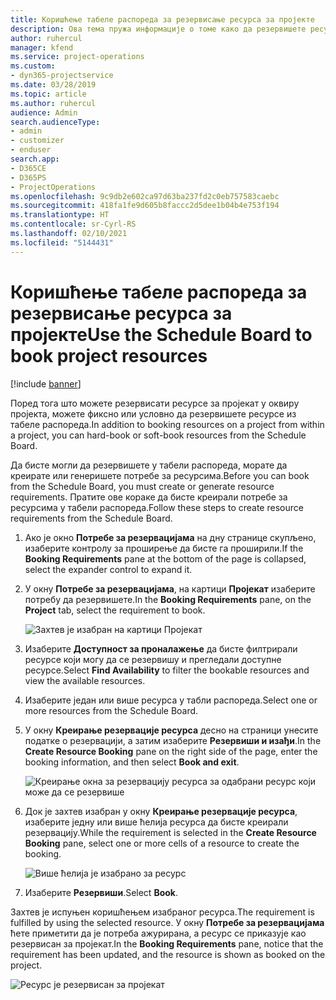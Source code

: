 ```yaml
---
title: Коришћење табеле распореда за резервисање ресурса за пројекте
description: Ова тема пружа информације о томе како да резервишете ресурсе.
author: ruhercul
manager: kfend
ms.service: project-operations
ms.custom:
- dyn365-projectservice
ms.date: 03/28/2019
ms.topic: article
ms.author: ruhercul
audience: Admin
search.audienceType:
- admin
- customizer
- enduser
search.app:
- D365CE
- D365PS
- ProjectOperations
ms.openlocfilehash: 9c9db2e602ca97d63ba237fd2c0eb757583caebc
ms.sourcegitcommit: 418fa1fe9d605b8faccc2d5dee1b04b4e753f194
ms.translationtype: HT
ms.contentlocale: sr-Cyrl-RS
ms.lasthandoff: 02/10/2021
ms.locfileid: "5144431"
---
```

# <a name="use-the-schedule-board-to-book-project-resources"></a><span data-ttu-id="2fc36-103">Коришћење табеле распореда за резервисање ресурса за пројекте</span><span class="sxs-lookup"><span data-stu-id="2fc36-103">Use the Schedule Board to book project resources</span></span>

[!include [banner](../includes/psa-now-project-operations.md)]

<span data-ttu-id="2fc36-104">Поред тога што можете резервисати ресурсе за пројекат у оквиру пројекта, можете фиксно или условно да резервишете ресурсе из табеле распореда.</span><span class="sxs-lookup"><span data-stu-id="2fc36-104">In addition to booking resources on a project from within a project, you can hard-book or soft-book resources from the Schedule Board.</span></span>

<span data-ttu-id="2fc36-105">Да бисте могли да резервишете у табели распореда, морате да креирате или генеришете потребе за ресурсима.</span><span class="sxs-lookup"><span data-stu-id="2fc36-105">Before you can book from the Schedule Board, you must create or generate resource requirements.</span></span> <span data-ttu-id="2fc36-106">Пратите ове кораке да бисте креирали потребе за ресурсима у табели распореда.</span><span class="sxs-lookup"><span data-stu-id="2fc36-106">Follow these steps to create resource requirements from the Schedule Board.</span></span>

1. <span data-ttu-id="2fc36-107">Ако је окно **Потребе за резервацијама** на дну странице скупљено, изаберите контролу за проширење да бисте га проширили.</span><span class="sxs-lookup"><span data-stu-id="2fc36-107">If the **Booking Requirements** pane at the bottom of the page is collapsed, select the expander control to expand it.</span></span>
2. <span data-ttu-id="2fc36-108">У окну **Потребе за резервацијама**, на картици **Пројекат** изаберите потребу да резервишете.</span><span class="sxs-lookup"><span data-stu-id="2fc36-108">In the **Booking Requirements** pane, on the **Project** tab, select the requirement to book.</span></span>

    ![Захтев је изабран на картици Пројекат](media/Resource-Management-image73.png)

3. <span data-ttu-id="2fc36-110">Изаберите **Доступност за проналажење** да бисте филтрирали ресурсе који могу да се резервишу и прегледали доступне ресурсе.</span><span class="sxs-lookup"><span data-stu-id="2fc36-110">Select **Find Availability** to filter the bookable resources and view the available resources.</span></span> 
4. <span data-ttu-id="2fc36-111">Изаберите један или више ресурса у табли распореда.</span><span class="sxs-lookup"><span data-stu-id="2fc36-111">Select one or more resources from the Schedule Board.</span></span> 
5. <span data-ttu-id="2fc36-112">У окну **Креирање резервације ресурса** десно на страници унесите податке о резервацији, а затим изаберите **Резервиши и изађи**.</span><span class="sxs-lookup"><span data-stu-id="2fc36-112">In the **Create Resource Booking** pane on the right side of the page, enter the booking information, and then select **Book and exit**.</span></span>

    ![Креирање окна за резервацију ресурса за одабрани ресурс који може да се резервише](media/Resource-Management-image74.png)

6. <span data-ttu-id="2fc36-114">Док је захтев изабран у окну **Креирање резервације ресурса**, изаберите једну или више ћелија ресурса да бисте креирали резервацију.</span><span class="sxs-lookup"><span data-stu-id="2fc36-114">While the requirement is selected in the **Create Resource Booking** pane, select one or more cells of a resource to create the booking.</span></span>

    ![Више ћелија је изабрано за ресурс](media/Resource-Management-image75.png)

7. <span data-ttu-id="2fc36-116">Изаберите **Резервиши**.</span><span class="sxs-lookup"><span data-stu-id="2fc36-116">Select **Book**.</span></span>

<span data-ttu-id="2fc36-117">Захтев је испуњен коришћењем изабраног ресурса.</span><span class="sxs-lookup"><span data-stu-id="2fc36-117">The requirement is fulfilled by using the selected resource.</span></span> <span data-ttu-id="2fc36-118">У окну **Потребе за резервацијама** ћете приметити да је потреба ажурирана, а ресурс се приказује као резервисан за пројекат.</span><span class="sxs-lookup"><span data-stu-id="2fc36-118">In the **Booking Requirements** pane, notice that the requirement has been updated, and the resource is shown as booked on the project.</span></span>

![Ресурс је резервисан за пројекат](media/Resource-Management-image76.png)
